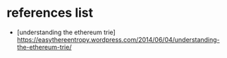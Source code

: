 # references list
- [understanding the ethereum trie] https://easythereentropy.wordpress.com/2014/06/04/understanding-the-ethereum-trie/